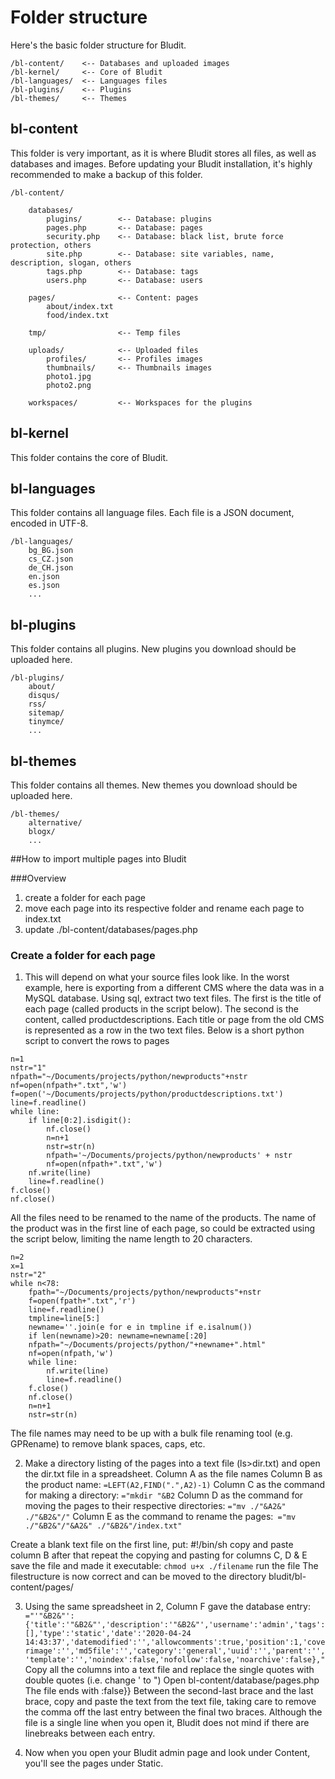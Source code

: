 # Folder structure
<!-- position: 2 -->

Here's the basic folder structure for Bludit.
```
/bl-content/	<-- Databases and uploaded images
/bl-kernel/		<-- Core of Bludit
/bl-languages/	<-- Languages files
/bl-plugins/	<-- Plugins
/bl-themes/		<-- Themes
```

## bl-content
This folder is very important, as it is where Bludit stores all files, as well as databases and images. Before updating your Bludit installation, it's highly recommended to make a backup of this folder.

```
/bl-content/

	databases/
		plugins/		<-- Database: plugins
		pages.php		<-- Database: pages
		security.php	<-- Database: black list, brute force protection, others
		site.php		<-- Database: site variables, name, description, slogan, others
		tags.php		<-- Database: tags
		users.php		<-- Database: users

	pages/				<-- Content: pages
		about/index.txt
		food/index.txt

	tmp/				<-- Temp files

	uploads/			<-- Uploaded files
		profiles/		<-- Profiles images
		thumbnails/		<-- Thumbnails images
		photo1.jpg
		photo2.png

	workspaces/			<-- Workspaces for the plugins
```

## bl-kernel
This folder contains the core of Bludit.

## bl-languages
This folder contains all language files. Each file is a JSON document, encoded in UTF-8.

```
/bl-languages/
	bg_BG.json
	cs_CZ.json
	de_CH.json
	en.json
	es.json
	...
```

## bl-plugins
This folder contains all plugins. New plugins you download should be uploaded here.

```
/bl-plugins/
	about/
	disqus/
	rss/
	sitemap/
	tinymce/
	...
```

## bl-themes
This folder contains all themes. New themes you download should be uploaded here.

```
/bl-themes/
	alternative/
	blogx/
	...
```

##How to import multiple pages into Bludit

###Overview

1. create a folder for each page
2. move each page into its respective folder and rename each page to index.txt
3. update ./bl-content/databases/pages.php

### Create a folder for each page
1. This will depend on what your source files look like. In the worst example, here is exporting from a different CMS where the data was in a MySQL database. Using sql, extract two text files. The first is the title of each page (called products in the script below). The second is the content, called productdescriptions. Each title or page from the old CMS is represented as a row in the two text files. Below is a short python script to convert the rows to pages
```#!/usr/bin/env python3
n=1
nstr="1"
nfpath="~/Documents/projects/python/newproducts"+nstr
nf=open(nfpath+".txt",'w')
f=open('~/Documents/projects/python/productdescriptions.txt')
line=f.readline()
while line:
	if line[0:2].isdigit():
		nf.close()
		n=n+1
		nstr=str(n)
		nfpath='~/Documents/projects/python/newproducts' + nstr
		nf=open(nfpath+".txt",'w')
	nf.write(line)
	line=f.readline()
f.close()
nf.close()
```

All the files need to be renamed to the name of the products. The name of the product was in the first line of each page, so could be extracted using the script below, limiting the name length to 20 characters.
```#!/usr/bin/env python3
n=2
x=1
nstr="2"
while n<78:
	fpath="~/Documents/projects/python/newproducts"+nstr
	f=open(fpath+".txt",'r')
	line=f.readline()
	tmpline=line[5:]
	newname=''.join(e for e in tmpline if e.isalnum())
	if len(newname)>20:	newname=newname[:20]
	nfpath="~/Documents/projects/python/"+newname+".html"
	nf=open(nfpath,'w')
	while line:
		nf.write(line)
		line=f.readline()
	f.close()
	nf.close()
	n=n+1
	nstr=str(n)
```
The file names may need to be up with a bulk file renaming tool (e.g. GPRename) to remove blank spaces, caps, etc.

2. Make a directory listing of the pages into a text file (ls>dir.txt) and open the dir.txt file in a spreadsheet. 
Column A as the file names
Column B as the product name: ```=LEFT(A2,FIND(".",A2)-1)```
Column C as the command for making a directory: ```="mkdir "&B2```
Column D as the command for moving the pages to their respective directories: ```="mv ./"&A2&" ./"&B2&"/"```
Column E as the command to rename the pages:``` ="mv ./"&B2&"/"&A2&" ./"&B2&"/index.txt"```

Create a blank text file
on the first line, put:  #!/bin/sh
copy and paste column B after that 
repeat the copying and pasting for columns C, D & E
save the file and made it executable: ```chmod u+x ./filename```
run the file
The filestructure is now correct and can be moved to the directory bludit/bl-content/pages/

3. Using the same spreadsheet in 2, Column F gave the database entry: ```="'"&B2&"':{'title':'"&B2&"','description':'"&B2&"','username':'admin','tags':[],'type':'static','date':'2020-04-24 14:43:37','datemodified':'','allowcomments':true,'position':1,'coverimage':'','md5file':'','category':'general','uuid':'','parent':'','template':'','noindex':false,'nofollow':false,'noarchive':false},"```
Copy all the columns into a text file and replace the single quotes with double quotes (i.e. change ' to ")
Open bl-content/database/pages.php
The file ends with :false}}
Between the second-last brace and the last brace, copy and paste the text from the text file, taking care to remove the comma off the last entry between the final two braces. Although the file is a single line when you open it, Bludit does not mind if there are linebreaks between each entry.

4. Now when you open your Bludit admin page and look under Content, you'll see the pages under Static.

